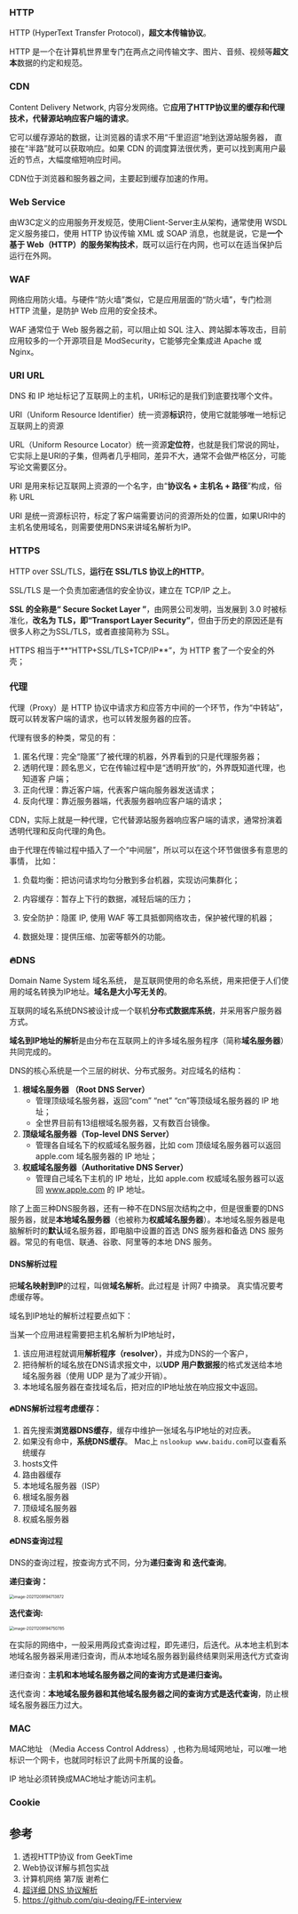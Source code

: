 ### HTTP

HTTP (HyperText Transfer Protocol)，**超文本传输协议**。

HTTP 是一个在计算机世界里专门在两点之间传输文字、图片、音频、视频等**超文本**数据的约定和规范。



### CDN

Content Delivery Network, 内容分发网络。它**应用了HTTP协议里的缓存和代理技术，代替源站响应客户端的请求**。

它可以缓存源站的数据，让浏览器的请求不用“千里迢迢”地到达源站服务器， 直接在“半路”就可以获取响应。如果 CDN 的调度算法很优秀，更可以找到离用户最近的节点，大幅度缩短响应时间。

CDN位于浏览器和服务器之间，主要起到缓存加速的作用。

### Web Service

由W3C定义的应用服务开发规范，使用Client-Server主从架构，通常使用 WSDL 定义服务接口，使用 HTTP 协议传输 XML 或 SOAP 消息，也就是说，它是**一个基于 Web（HTTP）的服务架构技术**，既可以运行在内网，也可以在适当保护后运行在外网。



### WAF

网络应用防火墙。与硬件“防火墙”类似，它是应用层面的“防火墙”，专门检测 HTTP 流量，是防护 Web 应用的安全技术。

WAF 通常位于 Web 服务器之前，可以阻止如 SQL 注入、跨站脚本等攻击，目前应用较多的一个开源项目是 ModSecurity，它能够完全集成进 Apache 或 Nginx。



### URI URL

DNS 和 IP 地址标记了互联网上的主机，URI标记的是我们到底要找哪个文件。

URI（Uniform Resource Identifier）统一资源**标识**符，使用它就能够唯一地标记互联网上的资源

URL（Uniform Resource Locator）统一资源**定位符**，也就是我们常说的网址，它实际上是URI的子集，但两者几乎相同，差异不大，通常不会做严格区分，可能写论文需要区分。

URI 是用来标记互联网上资源的一个名字，由“**协议名 + 主机名 + 路径**”构成，俗称 URL

URI 是统一资源标识符，标定了客户端需要访问的资源所处的位置，如果URI中的主机名使用域名，则需要使用DNS来讲域名解析为IP。

### HTTPS

HTTP over SSL/TLS，**运行在 SSL/TLS 协议上的HTTP**。 

SSL/TLS 是一个负责加密通信的安全协议，建立在 TCP/IP 之上。

**SSL 的全称是“ Secure Socket Layer ”**，由网景公司发明，当发展到 3.0 时被标准化，**改名为 TLS，即“Transport Layer Security”**，但由于历史的原因还是有很多人称之为SSL/TLS，或者直接简称为 SSL。

HTTPS 相当于**“HTTP+SSL/TLS+TCP/IP**”，为 HTTP 套了一个安全的外壳；



### 代理

代理（Proxy）是 HTTP 协议中请求方和应答方中间的一个环节，作为“中转站”，既可以转发客户端的请求，也可以转发服务器的应答。

代理有很多的种类，常见的有：

1. 匿名代理：完全“隐匿”了被代理的机器，外界看到的只是代理服务器；
2. 透明代理：顾名思义，它在传输过程中是“透明开放”的，外界既知道代理，也知道客 
  户端；
3. 正向代理：靠近客户端，代表客户端向服务器发送请求；
4. 反向代理：靠近服务器端，代表服务器响应客户端的请求；



CDN，实际上就是一种代理，它代替源站服务器响应客户端的请求，通常扮演着透明代理和反向代理的角色。

由于代理在传输过程中插入了一个“中间层”，所以可以在这个环节做很多有意思的事情， 比如：
1. 负载均衡：把访问请求均匀分散到多台机器，实现访问集群化；

2. 内容缓存：暂存上下行的数据，减轻后端的压力；

3. 安全防护：隐匿 IP, 使用 WAF 等工具抵御网络攻击，保护被代理的机器；

4. 数据处理：提供压缩、加密等额外的功能。

   

### 🔥DNS

Domain Name System 域名系统， 是互联网使用的命名系统，用来把便于人们使用的域名转换为IP地址。**域名是大小写无关的**。

互联网的域名系统DNS被设计成一个联机**分布式数据库系统**，并采用客户服务器方式。

**域名到IP地址的解析**是由分布在互联网上的许多域名服务程序（简称**域名服务器**）共同完成的。

DNS的核心系统是一个三层的树状、分布式服务。对应域名的结构：

1. **根域名服务器 （Root DNS Server）**
   - 管理顶级域名服务器，返回“com” “net” “cn”等顶级域名服务器的 IP 地址；
   - 全世界目前有13组根域名服务器，又有数百台镜像。
2. **顶级域名服务器（Top-level DNS Server）**
   - 管理各自域名下的权威域名服务器，比如 com 顶级域名服务器可以返回 apple.com 域名服务器的 IP 地址；
3. **权威域名服务器（Authoritative DNS Server）**
   - 管理自己域名下主机的 IP 地址，比如 apple.com 权威域名服务器可以返回 www.apple.com 的 IP 地址。



除了上面三种DNS服务器，还有一种不在DNS层次结构之中，但是很重要的DNS服务器，就是**本地域名服务器**（也被称为**权威域名服务器**）。本地域名服务器是电脑解析时的**默认**域名服务器，即电脑中设置的首选 DNS 服务器和备选 DNS 服务器。常见的有电信、联通、谷歌、阿里等的本地 DNS 服务。

#### DNS解析过程

把**域名映射到IP**的过程，叫做**域名解析**。此过程是 计网7 中摘录。 真实情况要考虑缓存等。

域名到IP地址的解析过程要点如下：

当某一个应用进程需要把主机名解析为IP地址时，

1. 该应用进程就调用**解析程序（resolver）**，并成为DNS的一个客户，
2. 把待解析的域名放在DNS请求报文中，以**UDP 用户数据报**的格式发送给本地域名服务器（使用 UDP 是为了减少开销）。
3. 本地域名服务器在查找域名后，把对应的IP地址放在响应报文中返回。

#### 🔥DNS解析过程考虑缓存：

1. 首先搜索**浏览器DNS缓存**，缓存中维护一张域名与IP地址的对应表。
2. 如果没有命中，**系统DNS缓存**。 Mac上 `nslookup www.baidu.com`可以查看系统缓存
3.  hosts文件
4. 路由器缓存
5. 本地域名服务器（ISP）
6. 根域名服务器
7. 顶级域名服务器
8. 权威名服务器 



#### 🔥DNS查询过程

DNS的查询过程，按查询方式不同，分为**递归查询 和 迭代查询**。

**递归查询：**

<img src="https://zxd-blog-imgs.oss-cn-beijing.aliyuncs.com/imgs/20211209194714.png" alt="image-20211209194713872" style="zoom:50%;" />



**迭代查询:**

<img src="https://zxd-blog-imgs.oss-cn-beijing.aliyuncs.com/imgs/20211209194750.png" alt="image-20211209194750785" style="zoom:50%;" />

在实际的网络中，一般采用两段式查询过程，即先递归，后迭代。从本地主机到本地域名服务器采用递归查询，而从本地域名服务器到最终结果则采用迭代方式查询

递归查询：**主机和本地域名服务器之间的查询方式是递归查询。**

迭代查询：**本地域名服务器和其他域名服务器之间的查询方式是迭代查询**，防止根域名服务器压力过大。



### MAC

MAC地址 （Media Access Control Address）, 也称为局域网地址，可以唯一地标识一个网卡，也就同时标识了此网卡所属的设备。

IP 地址必须转换成MAC地址才能访问主机。



### Cookie

## 参考

1. 透视HTTP协议 from GeekTime
2. Web协议详解与抓包实战
3. 计算机网络 第7版 谢希仁
4. [超详细 DNS 协议解析](https://juejin.cn/post/6919755385330991112)
5. https://github.com/qiu-deqing/FE-interview